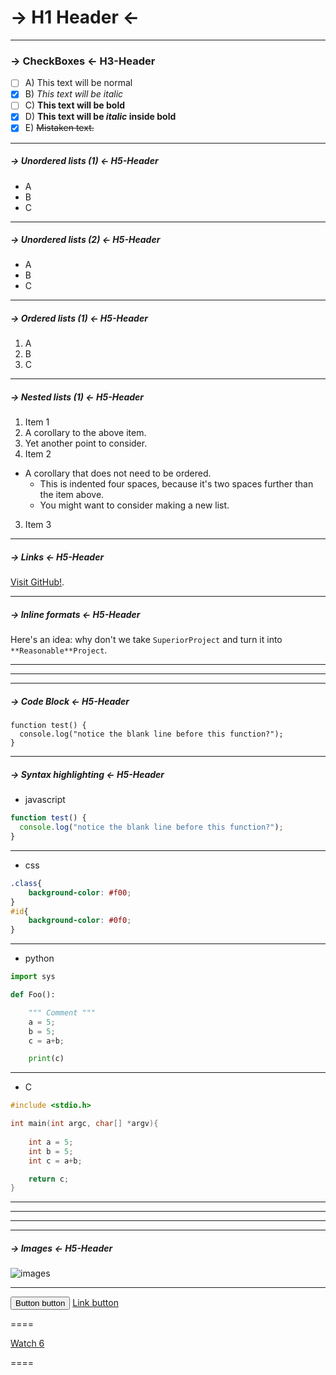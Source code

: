 # -> H1 Header <-

----
### -> CheckBoxes <- H3-Header

- [ ] A) This text will be normal
- [x] B) *This text will be italic*
- [ ] C) **This text will be bold**
- [x] D) **This text will be _italic_ inside bold**
- [x] E) ~~Mistaken text.~~

----
##### -> Unordered lists (1) <- H5-Header

* A
* B
* C

----
##### -> Unordered lists (2) <- H5-Header

- A
- B
- C

----
##### -> Ordered lists (1) <- H5-Header

1. A
2. B
3. C

----
##### -> Nested lists (1) <- H5-Header

1. Item 1
  1. A corollary to the above item.
  2. Yet another point to consider.
2. Item 2
  * A corollary that does not need to be ordered.
    * This is indented four spaces, because it's two spaces further than the item above.
    * You might want to consider making a new list.
3. Item 3

----
##### -> Links <- H5-Header

[Visit GitHub!](https://www.github.com).

----
##### -> Inline formats <- H5-Header

Here's an idea: why don't we take `SuperiorProject` and turn it into `**Reasonable**Project`.

----
----
----
##### -> Code Block <- H5-Header

```
function test() {
  console.log("notice the blank line before this function?");
}
```
----
##### -> Syntax highlighting <- H5-Header

* javascript

```javascript
function test() {
  console.log("notice the blank line before this function?");
}
```
----
* css

```css
.class{
    background-color: #f00;
}
#id{
    background-color: #0f0;
}

```
----
* python

```python
import sys

def Foo():

    """ Comment """
    a = 5;
    b = 5;
    c = a+b;

    print(c)


```
----
* C

```c
#include <stdio.h>

int main(int argc, char[] *argv){
    
    int a = 5;
    int b = 5;
    int c = a+b;

    return c;
}

```
----









----
----
----


##### -> Images <- H5-Header

![images](http://www.spongebob-spiele.net/images/spongebob.png)

----

<button class="btn" type="button">Button button</button>
<a class="btn" href="#" role="button">Link button</a>

====


<div class="clearfix">
  <a class="btn btn-sm btn-with-count" href="#" role="button">
    <span class="octicon octicon-eye"></span>
    Watch
  </a>
  <a class="social-count" href="#">6</a>
</div>

====







